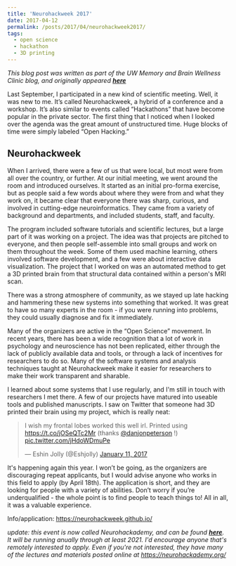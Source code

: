 ```yaml
---
title: 'Neurohackweek 2017'
date: 2017-04-12
permalink: /posts/2017/04/neurohackweek2017/
tags:
  - open science
  - hackathon
  - 3D printing
---
```


*This blog post was written as part of the UW Memory and Brain Wellness Clinic blog, and originally appeared [**here**](http://depts.washington.edu/mbwc/news/article/neurohackweek-2017)* 

Last September, I participated in a new kind of scientific meeting. Well, it was new to me. It’s called Neurohackweek, a hybrid of a conference and a workshop. It’s also similar to events called “Hackathons” that have become popular in the private sector. The first thing that I noticed when I looked over the agenda was the great amount of unstructured time. Huge blocks of time were simply labeled “Open Hacking.”

Neurohackweek
-----

When I arrived, there were a few of us that were local, but most were from all over the country, or further. At our initial meeting, we went around the room and introduced ourselves. It started as an initial pro-forma exercise, but as people said a few words about where they were from and what they work on, it became clear that everyone there was sharp, curious, and involved in cutting-edge neuroinformatics. They came from a variety of background and departments, and included students, staff, and faculty.

The program included software tutorials and scientific lectures, but a large part of it was working on a project. The idea was that projects are pitched to everyone, and then people self-assemble into small groups and work on them throughout the week. Some of them used machine learning, others involved software development, and a few were about interactive data visualization. The project that I worked on was an automated method to get a 3D printed brain from that structural data contained within a person's MRI scan.

There was a strong atmosphere of community, as we stayed up late hacking and hammering these new systems into something that worked. It was great to have so many experts in the room - if you were running into problems, they could usually diagnose and fix it immediately.

Many of the organizers are active in the “Open Science” movement. In recent years, there has been a wide recognition that a lot of work in psychology and neuroscience has not been replicated, either through the lack of publicly available data and tools, or through a lack of incentives for researchers to do so. Many of the software systems and analysis techniques taught at Neurohackweek make it easier for researchers to make their work transparent and sharable.

I learned about some systems that I use regularly, and I'm still in touch with researchers I met there. A few of our projects have matured into useable tools and published manuscripts. I saw on Twitter that someone had 3D printed their brain using my project, which is really neat:

<blockquote class="twitter-tweet" data-lang="en"><p lang="en" dir="ltr">I wish my frontal lobes worked this well irl. Printed using <a href="https://t.co/jOSeQTc2Mr">https://t.co/jOSeQTc2Mr</a> (thanks <a href="https://twitter.com/danjonpeterson?ref_src=twsrc%5Etfw">@danjonpeterson</a> !) <a href="https://t.co/jHdoWDmuPe">pic.twitter.com/jHdoWDmuPe</a></p>&mdash; Eshin Jolly (@Eshjolly) <a href="https://twitter.com/Eshjolly/status/819221466650705920?ref_src=twsrc%5Etfw">January 11, 2017</a></blockquote>
<script async src="https://platform.twitter.com/widgets.js" charset="utf-8"></script>

It's happening again this year. I won’t be going, as the organizers are discouraging repeat applicants, but I would advise anyone who works in this field to apply (by April 18th). The application is short, and they are looking for people with a variety of abilities. Don’t worry if you’re underqualified - the whole point is to find people to teach things to! All in all, it was a valuable experience.

Info/application: https://neurohackweek.github.io/

*update: this event is now called Neurohackademy, and can be found [**here**](https://neurohackademy.org/). It will be running anually through at least 2021. I'd encourage anyone that's remotely interested to apply. Even if you're not interested, they have many of the lectures and materials posted online at https://neurohackademy.org/* 
